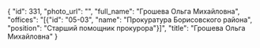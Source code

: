 {
    "id": 331,
    "photo_url": "",
    "full_name": "Грошева Ольга Михайловна",
    "offices": "[{\"id\": \"05-03\", \"name\": \"Прокуратура Борисовского района\", \"position\": \"Старший помощник прокурора\"}]",
    "title": "Грошева Ольга Михайловна"
}